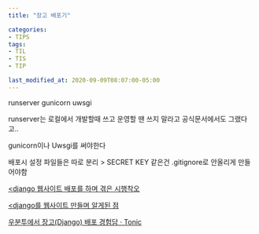 ```yaml
---
title: "장고 배포기"

categories:
- TIPS
tags:
- TIL
- TIS
- TIP

last_modified_at: 2020-09-09T08:07:00-05:00
---
```

runserver gunicorn uwsgi

runserver는 로컬에서 개발할때 쓰고 운영할 땐 쓰지 말라고 공식문서에서도 그랬다고..

gunicorn이나 Uwsgi를 써야한다

배포시 설정 파일들은 따로 분리 > SECRET KEY 같은건 .gitignore로 안올리게 만들어야함

[<django 웹사이트 배포를 하며 겪은 시행착오](https://dailyheumsi.tistory.com/19)

[<django를 웹사이트 만들며 알게된 점](https://dailyheumsi.tistory.com/21)

[우분투에서 장고(Django) 배포 경험담 · Tonic](https://devlog.jwgo.kr/2018/06/08/tiny-tips-for-django-deployment/)
